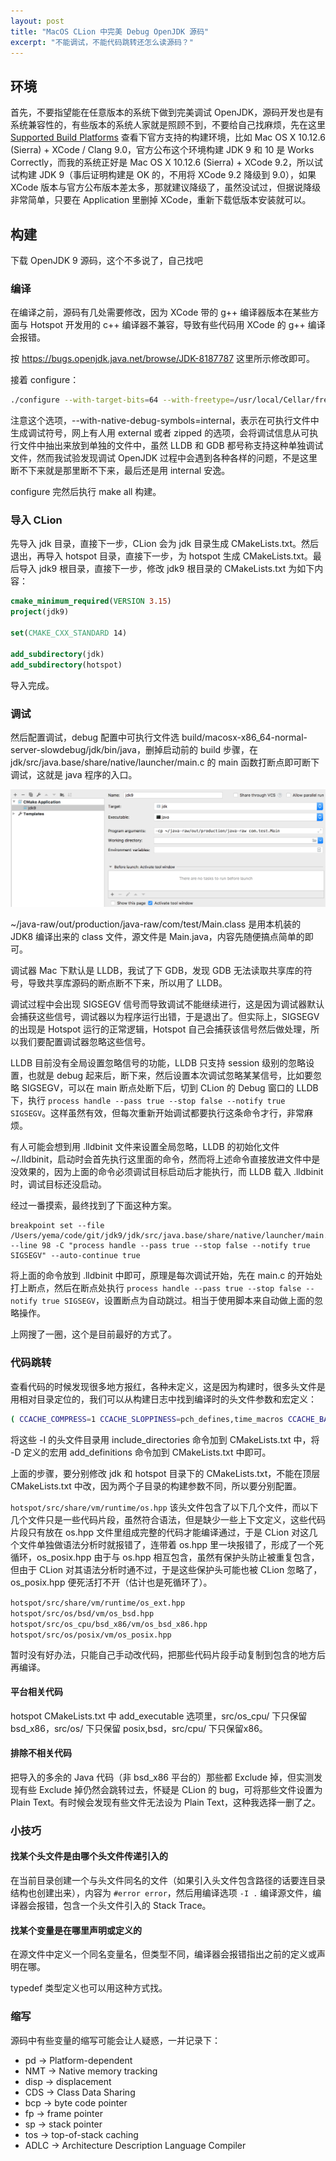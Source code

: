 ```yaml
---
layout: post
title: "MacOS CLion 中完美 Debug OpenJDK 源码"
excerpt: "不能调试，不能代码跳转还怎么读源码？"
---
```


## 环境
首先，不要指望能在任意版本的系统下做到完美调试 OpenJDK，源码开发也是有系统兼容性的，有些版本的系统人家就是照顾不到，不要给自己找麻烦，先在这里 [Supported Build Platforms](https://wiki.openjdk.java.net/display/Build/Supported+Build+Platforms) 查看下官方支持的构建环境，比如 Mac OS X 10.12.6 (Sierra) + XCode / Clang 9.0，官方公布这个环境构建 JDK 9 和 10 是 Works Correctly，而我的系统正好是 Mac OS X 10.12.6 (Sierra) + XCode 9.2，所以试试构建 JDK 9（事后证明构建是 OK 的，不用将 XCode 9.2 降级到 9.0），如果 XCode 版本与官方公布版本差太多，那就建议降级了，虽然没试过，但据说降级非常简单，只要在 Application 里删掉 XCode，重新下载低版本安装就可以。

## 构建
下载 OpenJDK 9 源码，这个不多说了，自己找吧

### 编译
在编译之前，源码有几处需要修改，因为 XCode 带的 g++ 编译器版本在某些方面与 Hotspot 开发用的 c++ 编译器不兼容，导致有些代码用 XCode 的 g++ 编译会报错。

按 https://bugs.openjdk.java.net/browse/JDK-8187787 这里所示修改即可。

接着 configure：

```bash
./configure --with-target-bits=64 --with-freetype=/usr/local/Cellar/freetype/2.10.1 --enable-ccache --with-jvm-variants=server --with-boot-jdk-jvmargs="-Xlint:deprecation -Xlint:unchecked" --with-native-debug-symbols=internal --disable-warnings-as-errors --with-debug-level=slowdebug 2>&1 | tee configure_mac_x64.log
```

注意这个选项，--with-native-debug-symbols=internal，表示在可执行文件中生成调试符号，网上有人用 external 或者 zipped 的选项，会将调试信息从可执行文件中抽出来放到单独的文件中，虽然 LLDB 和 GDB 都号称支持这种单独调试文件，然而我试验发现调试 OpenJDK 过程中会遇到各种各样的问题，不是这里断不下来就是那里断不下来，最后还是用 internal 安逸。

configure 完然后执行 make all 构建。

### 导入 CLion
先导入 jdk 目录，直接下一步，CLion 会为 jdk 目录生成 CMakeLists.txt。然后退出，再导入 hotspot 目录，直接下一步，为 hotspot 生成 CMakeLists.txt。最后导入 jdk9 根目录，直接下一步，修改 jdk9 根目录的 CMakeLists.txt 为如下内容：

```cmake
cmake_minimum_required(VERSION 3.15)
project(jdk9)

set(CMAKE_CXX_STANDARD 14)

add_subdirectory(jdk)
add_subdirectory(hotspot)
```

导入完成。

### 调试
然后配置调试，debug 配置中可执行文件选 build/macosx-x86_64-normal-server-slowdebug/jdk/bin/java，删掉启动前的 build 步骤，在 jdk/src/java.base/share/native/launcher/main.c 的 main 函数打断点即可断下调试，这就是 java 程序的入口。

<img src="/img/posts/debug-openjdk-in-clion-r1.png" os="mac"/>

~/java-raw/out/production/java-raw/com/test/Main.class 是用本机装的 JDK8 编译出来的 class 文件，源文件是 Main.java，内容先随便搞点简单的即可。

调试器 Mac 下默认是 LLDB，我试了下 GDB，发现 GDB 无法读取共享库的符号，导致共享库源码的断点断不下来，所以用了 LLDB。

调试过程中会出现 SIGSEGV 信号而导致调试不能继续进行，这是因为调试器默认会捕获这些信号，调试器以为程序运行出错，于是退出了。但实际上，SIGSEGV 的出现是 Hotspot 运行的正常逻辑，Hotspot 自己会捕获该信号然后做处理，所以我们要配置调试器忽略这些信号。

LLDB 目前没有全局设置忽略信号的功能，LLDB 只支持 session 级别的忽略设置，也就是 debug 起来后，断下来，然后设置本次调试忽略某某信号，比如要忽略 SIGSEGV，可以在 main 断点处断下后，切到 CLion 的 Debug 窗口的 LLDB 下，执行 `process handle --pass true --stop false --notify true SIGSEGV`。这样虽然有效，但每次重新开始调试都要执行这条命令才行，非常麻烦。

有人可能会想到用 .lldbinit 文件来设置全局忽略，LLDB 的初始化文件 ~/.lldbinit，启动时会首先执行这里面的命令，然而将上述命令直接放进文件中是没效果的，因为上面的命令必须调试目标启动后才能执行，而 LLDB 载入 .lldbinit 时，调试目标还没启动。

经过一番摸索，最终找到了下面这种方案。

```
breakpoint set --file /Users/yema/code/git/jdk9/jdk/src/java.base/share/native/launcher/main.c --line 98 -C "process handle --pass true --stop false --notify true SIGSEGV" --auto-continue true
```

将上面的命令放到 .lldbinit 中即可，原理是每次调试开始，先在 main.c 的开始处打上断点，然后在断点处执行 `process handle --pass true --stop false --notify true SIGSEGV`，设置断点为自动跳过。相当于使用脚本来自动做上面的忽略操作。

上网搜了一圈，这个是目前最好的方式了。

### 代码跳转
查看代码的时候发现很多地方报红，各种未定义，这是因为构建时，很多头文件是用相对目录定位的，我们可以从构建日志中找到编译时的头文件参数和宏定义：

```bash
( CCACHE_COMPRESS=1 CCACHE_SLOPPINESS=pch_defines,time_macros CCACHE_BASEDIR=/Users/xiaomi/code/git/jdk9 /usr/local/bin/ccache /usr/bin/clang -fpch-preprocess -DJAVA_ARGS='{ "-J--add-modules", "-JALL-DEFAULT", "-J-ms8m", "-m", "java.desktop/sun.applet.Main", }' -DPACKAGE_PATH='"/opt/local"' -D_LITTLE_ENDIAN -DMACOSX -D_LP64=1 -DARCH='"x86_64"' -Dx86_64 -DDEBUG -D_ALLBSD_SOURCE -D_DARWIN_UNLIMITED_SELECT -DMAC_OS_X_VERSION_MAX_ALLOWED=1070 -mmacosx-version-min=10.7.0 -I/Users/xiaomi/code/git/jdk9/build/macosx-x86_64-normal-server-slowdebug/support/modules_include/java.base -I/Users/xiaomi/code/git/jdk9/jdk/src/java.base/share/native/include -I/Users/xiaomi/code/git/jdk9/jdk/src/java.base/macosx/native/include -I/Users/xiaomi/code/git/jdk9/jdk/src/java.base/unix/native/include -I/Users/xiaomi/code/git/jdk9/jdk/src/java.base/share/native/libjava -I/Users/xiaomi/code/git/jdk9/jdk/src/java.base/unix/native/libjava -g -I/Users/xiaomi/code/git/jdk9/jdk/src/java.base/share/native/launcher -I/Users/xiaomi/code/git/jdk9/jdk/src/java.base/share/native/libjli -I/Users/xiaomi/code/git/jdk9/jdk/src/java.base/unix/native/libjli -I/Users/xiaomi/code/git/jdk9/jdk/src/java.base/macosx/native/libjli -DVERSION_MAJOR=9 -DVERSION_MINOR=0 -DVERSION_SECURITY=0 -DVERSION_PATCH=0 -DVERSION_PRE='"internal"' -DVERSION_BUILD=0 -DVERSION_OPT='"adhoc.xiaomi.jdk9"' -DVERSION_NUMBER='"9"' -DVERSION_STRING='"9-internal+0-adhoc.xiaomi.jdk9"' -DVERSION_SHORT='"9-internal"' -DVERSION_SPECIFICATION='"9"' -DLAUNCHER_NAME='"openjdk"' -DPROGNAME='"appletviewer"' -DJAVA_ARGS='{ "-J--add-modules", "-JALL-DEFAULT", "-J-ms8m", "-m", "java.desktop/sun.applet.Main", }' -DPACKAGE_PATH='"/opt/local"' -D_LITTLE_ENDIAN -DMACOSX -D_LP64=1 -DARCH='"x86_64"' -Dx86_64 -DDEBUG -D_ALLBSD_SOURCE -D_DARWIN_UNLIMITED_SELECT -DMAC_OS_X_VERSION_MAX_ALLOWED=1070 -mmacosx-version-min=10.7.0 -I/Users/xiaomi/code/git/jdk9/build/macosx-x86_64-normal-server-slowdebug/support/modules_include/java.base -I/Users/xiaomi/code/git/jdk9/jdk/src/java.base/share/native/include -I/Users/xiaomi/code/git/jdk9/jdk/src/java.base/macosx/native/include -I/Users/xiaomi/code/git/jdk9/jdk/src/java.base/unix/native/include -I/Users/xiaomi/code/git/jdk9/jdk/src/java.base/share/native/libjava -I/Users/xiaomi/code/git/jdk9/jdk/src/java.base/unix/native/libjava -g -g -iframework /System/Library/Frameworks -F /System/Library/Frameworks/JavaVM.framework/Frameworks -O0 -DTHIS_FILE='"main.c"' -c -MMD -MF /Users/xiaomi/code/git/jdk9/build/macosx-x86_64-normal-server-slowdebug/support/native/java.desktop/appletviewer_objs/main.d -o /Users/xiaomi/code/git/jdk9/build/macosx-x86_64-normal-server-slowdebug/support/native/java.desktop/appletviewer_objs/main.o /Users/xiaomi/code/git/jdk9/jdk/src/java.base/share/native/launcher/main.c > >(/usr/bin/tee /Users/xiaomi/code/git/jdk9/build/macosx-x86_64-normal-server-slowdebug/support/native/java.desktop/appletviewer_objs/main.o.log) 2> >(/usr/bin/tee /Users/xiaomi/code/git/jdk9/build/macosx-x86_64-normal-server-slowdebug/support/native/java.desktop/appletviewer_objs/main.o.log >&2) || ( exitcode=$? && /bin/cp /Users/xiaomi/code/git/jdk9/build/macosx-x86_64-normal-server-slowdebug/support/native/java.desktop/appletviewer_objs/main.o.log /Users/xiaomi/code/git/jdk9/build/macosx-x86_64-normal-server-slowdebug/make-support/failure-logs/support_native_java.desktop_appletviewer_objs_main.o.log && /bin/cp /Users/xiaomi/code/git/jdk9/build/macosx-x86_64-normal-server-slowdebug/support/native/java.desktop/appletviewer_objs/main.o.cmdline /Users/xiaomi/code/git/jdk9/build/macosx-x86_64-normal-server-slowdebug/make-support/failure-logs/support_native_java.desktop_appletviewer_objs_main.o.cmdline && exit $exitcode ) )
```

将这些 -I 的头文件目录用 include_directories 命令加到 CMakeLists.txt 中，将 -D 定义的宏用 add_definitions 命令加到 CMakeLists.txt 中即可。

上面的步骤，要分别修改 jdk 和 hotspot 目录下的 CMakeLists.txt，不能在顶层 CMakeLists.txt 中改，因为两个子目录的构建参数不同，所以要分别配置。

```hotspot/src/share/vm/runtime/os.hpp``` 该头文件包含了以下几个文件，而以下几个文件只是一些代码片段，虽然符合语法，但是缺少一些上下文定义，这些代码片段只有放在 os.hpp 文件里组成完整的代码才能编译通过，于是 CLion 对这几个文件单独做语法分析时就报错了，连带着 os.hpp 里一块报错了，形成了一个死循环，os_posix.hpp 由于与 os.hpp 相互包含，虽然有保护头防止被重复包含，但由于 CLion 对其语法分析时通不过，于是这些保护头可能也被 CLion 忽略了，os_posix.hpp 便死活打不开（估计也是死循环了）。

```hotspot/src/share/vm/runtime/os_ext.hpp```  
```hotspot/src/os/bsd/vm/os_bsd.hpp```  
```hotspot/src/os_cpu/bsd_x86/vm/os_bsd_x86.hpp```  
```hotspot/src/os/posix/vm/os_posix.hpp```

暂时没有好办法，只能自己手动改代码，把那些代码片段手动复制到包含的地方后再编译。

#### 平台相关代码
hotspot CMakeLists.txt 中 add_executable 选项里，src/os_cpu/ 下只保留 bsd_x86，src/os/ 下只保留 posix,bsd，src/cpu/ 下只保留x86。

#### 排除不相关代码
把导入的多余的 Java 代码（非 bsd_x86 平台的）那些都 Exclude 掉，但实测发现有些 Exclude 掉仍然会跳转过去，怀疑是 CLion 的 bug，可将那些文件设置为 Plain Text。有时候会发现有些文件无法设为 Plain Text，这种我选择一删了之。

### 小技巧
#### 找某个头文件是由哪个头文件传递引入的
在当前目录创建一个与头文件同名的文件（如果引入头文件包含路径的话要连目录结构也创建出来），内容为 `#error error`，然后用编译选项 `-I .` 编译源文件，编译器会报错，包含一个头文件引入的 Stack Trace。

#### 找某个变量是在哪里声明或定义的
在源文件中定义一个同名变量名，但类型不同，编译器会报错指出之前的定义或声明在哪。

typedef 类型定义也可以用这种方式找。

### 缩写
源码中有些变量的缩写可能会让人疑惑，一并记录下：
- pd -> Platform-dependent
- NMT -> Native memory tracking
- disp -> displacement
- CDS -> Class Data Sharing
- bcp -> byte code pointer
- fp -> frame pointer
- sp -> stack pointer
- tos -> top-of-stack caching
- ADLC -> Architecture Description Language Compiler